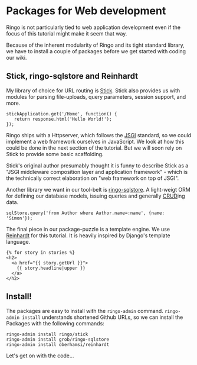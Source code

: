 Packages for Web development
===============================

Ringo is not particularly tied to web application development even if the focus of this tutorial might make it seem that way.

Because of the inherent modularity of Ringo and its tight standard library, we have to install a couple of packages before we get started with coding our wiki.

Stick, ringo-sqlstore and Reinhardt
--------------------------------------

My library of choice for URL routing is [Stick](https://github.com/hns/stick). Stick also provides us with modules for parsing file-uploads, query parameters, session support, and more.

    stickApplication.get('/Home', function() {
       return response.html('Hello World!');
    });

<div class="knowmore">

Ringo ships with a Httpserver, which follows the [JSGI](http://wiki.commonjs.org/wiki/JSGI) standard, so we could implement a web framework ourselves in JavaScript. We look at how this could be done in the next section of the tutorial. But we will soon rely on Stick to provide some basic scaffolding.

Stick's original author presumably thought it is funny to describe Stick as a "JSGI middleware composition layer and application framework" - which is the technically correct elaboration on "web framework on top of JSGI".

</div>

Another library we want in our tool-belt is [ringo-sqlstore](https://github.com/grob/ringo-sqlstore). A light-weigt ORM for defining our database models, issuing queries and generally [CRUD](http://en.wikipedia.org/wiki/Create,_read,_update_and_delete)ing data.

    sqlStore.query('from Author where Author.name=:name', {name: 'Simon'});

The final piece in our package-puzzle is a template engine. We use [Reinhardt](http://github.com/oberhams/reinhardt) for this tutorial. It is heavily inspired by Django's template language.

    {% for story in stories %}
    <h2>
      <a href="{{ story.getUrl }}">
        {{ story.headline|upper }}
      </a>
    </h2>

Install!
----------

The packages are easy to install with the `ringo-admin` command. `ringo-admin install` understands shortened Github URLs, so we can install the Packages with the following commands:

    ringo-admin install ringo/stick
    ringo-admin install grob/ringo-sqlstore
    ringo-admin install oberhamsi/reinhardt

Let's get on with the code...